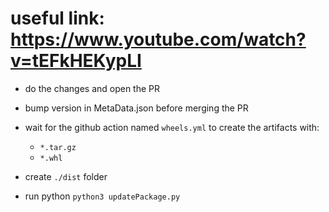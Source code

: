 # useful link: https://www.youtube.com/watch?v=tEFkHEKypLI

- do the changes and open the PR

- bump version in MetaData.json before merging the PR

- wait for the github action named `wheels.yml` to create the artifacts with:
    - `*.tar.gz`
    - `*.whl`

- create `./dist` folder

- run python `python3 updatePackage.py`
